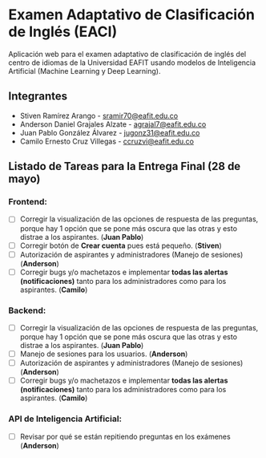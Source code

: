 # Examen Adaptativo de Clasificación de Inglés (EACI)

Aplicación web para el examen adaptativo de clasificación de inglés del centro de idiomas de la Universidad EAFIT usando modelos de Inteligencia Artificial (Machine Learning y Deep Learning).

## Integrantes

  - Stiven Ramírez Arango - sramir70@eafit.edu.co
  - Anderson Daniel Grajales Alzate - agrajal7@eafit.edu.co
  - Juan Pablo González Álvarez - jugonz31@eafit.edu.co
  - Camilo Ernesto Cruz Villegas - ccruzvi@eafit.edu.co

## Listado de Tareas para la Entrega Final (28 de mayo)

### Frontend:

- [ ] Corregir la visualización de las opciones de respuesta de las preguntas, porque hay 1 opción que se pone más oscura que las otras y esto distrae a los aspirantes. (**Juan Pablo**)
- [ ] Corregir botón de **Crear cuenta** pues está pequeño. (**Stiven**)
- [ ] Autorización de aspirantes y administradores (Manejo de sesiones) (**Anderson**)
- [ ] Corregir bugs y/o machetazos e implementar **todas las alertas (notificaciones)** tanto para los administradores como para los aspirantes. (**Camilo**)

### Backend:

- [ ] Corregir la visualización de las opciones de respuesta de las preguntas, porque hay 1 opción que se pone más oscura que las otras y esto distrae a los aspirantes. (**Juan Pablo**)
- [ ] Manejo de sesiones para los usuarios. (**Anderson**)
- [ ] Autorización de aspirantes y administradores (Manejo de sesiones) (**Anderson**)
- [ ] Corregir bugs y/o machetazos e implementar **todas las alertas (notificaciones)** tanto para los administradores como para los aspirantes. (**Camilo**)

### API de Inteligencia Artificial:

- [ ] Revisar por qué se están repitiendo preguntas en los exámenes (**Anderson**)